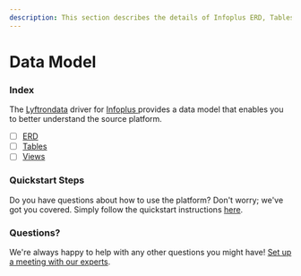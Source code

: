 ```yaml
---
description: This section describes the details of Infoplus ERD, Tables, and Views.
---
```


# Data Model

### Index

The  [Lyftrondata](https://www.lyftrondata.com/) driver for [Infoplus](https://www.lyftrondata.com/integration/infoplus/)[ ](https://www.lyftrondata.com/integration/infoplus/)provides a data model that enables you to better understand the source platform.

* [ ] [ERD](../../../commerce-analytics/infoplus/data-model/erd.md)
* [ ] [Tables](../../../commerce-analytics/infoplus/data-model/tables.md)
* [ ] [Views](../../../commerce-analytics/infoplus/data-model/views.md)

### Quickstart Steps

Do you have questions about how to use the platform? Don't worry; we've got you covered. Simply follow the quickstart instructions [here](../../../../quickstart-steps.md).

### Questions? <a href="#questions" id="questions"></a>

We're always happy to help with any other questions you might have! [Set up a meeting with our experts](https://www.lyftrondata.com/book-a-meeting/).

